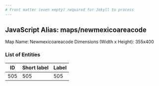 ```yaml
---
# Front matter (even empty) required for Jekyll to process
---
```


## JavaScript Alias: maps/newmexicoareacode

Map Name: Newmexicoareacode
Dimensions (Width x Height): 355x400





### List of Entities

ID | Short label | Label
---|---|---|
505|505|505

